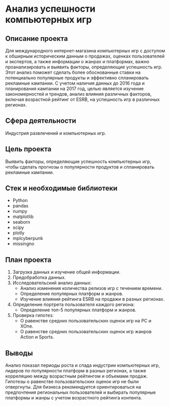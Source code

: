 # Анализ успешности компьютерных игр

## Описание проекта
Для международного интернет-магазина компьютерных игр с доступом к обширным историческим данным о продажах, оценках пользователей и экспертов, а также информации о жанрах и платформах, важно проанализировать и выявить факторы, определяющие успешность игр. Этот анализ поможет сделать более обоснованные ставки на потенциально популярные продукты и эффективно спланировать рекламные кампании. С учетом наличия данных до 2016 года и планирования кампании на 2017 год, целью является изучение закономерностей и трендов, анализ влияния различных факторов, включая возрастной рейтинг от ESRB, на успешность игр в различных регионах.

## Сфера деятельности
Индустрия развлечений и компьютерных игр.

## Цель проекта
Выявить факторы, определяющие успешность компьютерных игр, чтобы сделать прогнозы о популярности продуктов и спланировать рекламные кампании.

## Стек и необходимые библиотеки
- Python
- pandas
- numpy
- matplotlib
- seaborn
- scipy
- plotly
- mplcyberpunk
- missingno

## План проекта
1. Загрузка данных и изучение общей информации.
2. Предобработка данных.
3. Исследовательский анализ данных:
   - Анализ изменения количества релизов игр с течением времени.
   - Определение популярных платформ и жанров.
   - Изучение влияния рейтинга ESRB на продажи в разных регионах.
4. Определение портрета пользователя каждого региона:
   - Определение топ-5 популярных платформ и жанров.
5. Проверка гипотез:
   - О равенстве средних пользовательских оценок игр на PC и XOne.
   - О равенстве средних пользовательских оценок игр жанров Action и Sports.
   
## Выводы
Анализ показал периоды роста и спада индустрии компьютерных игр, лидеров по популярности платформ в разных регионах, а также корреляцию между возрастным рейтингом и объемами продаж. Гипотезы о равенстве пользовательских оценок игр не были отвергнуты. Для бизнеса рекомендуется ориентироваться на предпочтения региональных пользователей и выбирать популярные платформы и жанры с учетом возрастного рейтинга контента.
